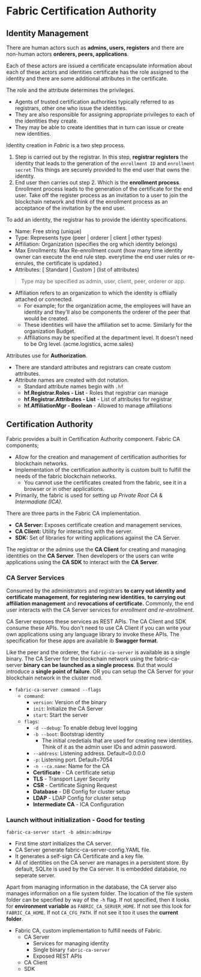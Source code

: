 # Fabric Certification Authority

## Identity Management

There are human actors such as **admins, users, registers** and there are non-human actors **orderers, peers, applications**.

Each of these actors are issued a certificate encapsulate information about each of these actors and identities certificate has the role assigned to the identity and there are some additional attributes in the certificate.

The role and the attribute determines the privileges.

- Agents of trusted certification authorities typically referred to as registrars, other one who issue the identities.
- They are also responsible for assigning appropriate privileges to each of the identities they create.
- They may be able to create identities that in turn can issue or create new identities.

Identity creation in _Fabric_ is a two step process.

1. Step is carried out by the registrar. In this step, **registrar registers** the identity that leads to the generation of the `enrollment ID` and `enrollment secret` This things are securely provided to the end user that owns the identity.
2. End user then carries out step 2. Which is the **enrollment process**. Enrollment process leads to the generation of the certificate for the end user. Take off the register process as an invitation to a user to join the blockchain network and think of the enrollment process as an acceptance of the invitation by the end user.

To add an identity, the registrar has to provide the identity specifications.

- Name: Free string (unique)
- Type: Represents type (peer | orderer | client | other types)
- Affiliation: Organization (specifies the org which identity belongs)
- Max Enrollments: Max Re-enrollment count (how many time identity owner can execute the end rule step. everytime the end user rules or re-enrules, the certificate is updated.)
- Attributes: [ Standard | Custom ] (list of attributes)

> Type may be specified as admin, user, client, peer, orderer or app.

- Affiliation refers to an organization to which the identity is offiially attached or connected.
  - For example; for the organization acme, the employees will have an identity and they'll also be components the orderer of the peer that would be created.
  - These identities will have the affiliation set to acme. Similarly for the organization Budget.
  - Affiliations may be specified at the department level. It doesn't need to be Org level. (acme.logistics, acme.sales)

Attributes use for **Authorization**.

- There are standard attributes and registrars can create custom attributes.
- Attribute names are created with dot notation.
  - Standard attribute names begin with `.hf`
  - **hf.Registrar.Roles - List** - Roles that registrar can manage
  - **hf.Registrar.Attributes - List** - List of attributes for registrar
  - **hf.AffiliationMgr - Boolean** - Allowed to manage affiliations

## Certification Authority

Fabric provides a built in Certification Authority component. Fabric CA components;

- Allow for the creation and management of certification authorities for blockchain networks.
- Implementation of the certification authority is custom built to fulfill the needs of the fabric blockchain networks.
  - You cannot use the certificates created from the fabric, see it in a browser or in other applications.
- Primarily, the fabric is used for setting up _Private Root CA_ & _Intermadiate (ICA)_.

There are three parts in the Fabric CA implementation.

- **CA Server:** Exposes certificate creation and management services.
- **CA Client:** Utility for interacting with the server.
- **SDK:** Set of libraries for writing applications against the CA Server.

The registrar or the admins use the **CA Client** for creating and managing identities on the **CA Server**. Then developers or the users can write applications using the **CA SDK** to interact with the **CA Server**.

### CA Server Services

Consumed by the administrators and registrars **to carry out identity and certificate management**, **for registering new identities**, **to carrying out affiliation management** and **revocations of certificate.** Commonly, the end user interacts with the CA Server services for _enrollment and re-enrollment_.

CA Server exposes these services as REST APIs. The CA Client and SDK consume these APIs. You don't need to use CA Client if you can write your own applications using any language library to invoke these APIs. The specification for these apps are available ib **Swagger format**.

Like the peer and the orderer, the `fabric-ca-server` is available as a single binary. The CA Server for the blockchain network using the fabric-ca-server **binary can be launched as a single process**. But that would introduce a **single point of failure**. OR you can setup the CA Server for your blockchain network in the cluster mod.

- `fabric-ca-server command --flags`
  - `command`:
    - `version`: Version of the binary
    - `init`: Initialize the CA Server
    - `start`: Start the server
  - `flags`:
    - `-d --debug`: To enable debug level logging
    - `-b --boot`: Bootstrap identity
      - The initial credetials that are used for creating new identities. Think of it as the admin user IDs and admin password.
    - `--address`: Listening address. Default=0.0.0.0
    - `-p`: Listening port. Default=7054
    - `-n --ca.name`: Name for the CA
    - **Certificate** - CA certificate setup
    - **TLS** - Transport Layer Security
    - **CSR** - Certificate Signing Request
    - **Database** - DB Config for cluster setup
    - **LDAP** - LDAP Config for cluster setup
    - **Intermediate CA** - ICA Configuration

### Launch without initialization - Good for testing

`fabric-ca-server start -b admin:adminpw`

- First time _start_ initializes the CA server.
- CA Server generate fabric-ca-server-config.YAML file.
- It generates a self-sign CA Certificate and a key file.
- All of identities on the CA server are manages in a persistent store. By default, SQLite is used by the Ca server. It is embedded database, no seperate server.

Apart from managing information in the database, the CA server also manages information on a file system folder. The location of the file system folder can be specified by way of the `-h` flag. If not specified, then it looks for **environment variable** as `FABRIC_CA_SERVER_HOME`. If not see this look for `FABRIC_CA_HOME`. If not `CA_CFG_PATH`. If not see it too it uses the **current folder**.

- Fabric CA, custom implementation to fulfill needs of Fabric.
  - CA Server
    - Services for managing identity
    - Single binary `fabric-ca-server`
    - Exposed REST APIs
  - CA Client
  - SDK
